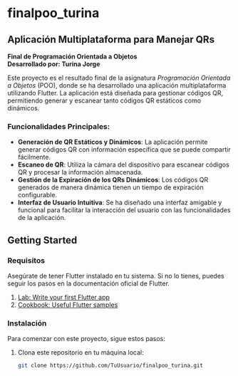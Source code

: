# finalpoo_turina

## Aplicación Multiplataforma para Manejar QRs
**Final de Programación Orientada a Objetos**  
**Desarrollado por: Turina Jorge**

Este proyecto es el resultado final de la asignatura *Programación Orientada a Objetos* (POO), donde se ha desarrollado una aplicación multiplataforma utilizando Flutter. La aplicación está diseñada para gestionar códigos QR, permitiendo generar y escanear tanto códigos QR estáticos como dinámicos. 

### Funcionalidades Principales:
- **Generación de QR Estáticos y Dinámicos**: La aplicación permite generar códigos QR con información específica que se puede compartir fácilmente.
- **Escaneo de QR**: Utiliza la cámara del dispositivo para escanear códigos QR y procesar la información almacenada.
- **Gestión de la Expiración de los QRs Dinámicos**: Los códigos QR generados de manera dinámica tienen un tiempo de expiración configurable.
- **Interfaz de Usuario Intuitiva**: Se ha diseñado una interfaz amigable y funcional para facilitar la interacción del usuario con las funcionalidades de la aplicación.

## Getting Started

### Requisitos
Asegúrate de tener Flutter instalado en tu sistema. Si no lo tienes, puedes seguir los pasos en la documentación oficial de Flutter.

1. [Lab: Write your first Flutter app](https://docs.flutter.dev/get-started/codelab)
2. [Cookbook: Useful Flutter samples](https://docs.flutter.dev/cookbook)

### Instalación

Para comenzar con este proyecto, sigue estos pasos:

1. Clona este repositorio en tu máquina local:
   ```bash
   git clone https://github.com/TuUsuario/finalpoo_turina.git
